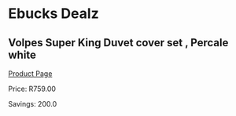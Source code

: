 
# Ebucks Dealz
## Volpes Super King Duvet cover set , Percale white
[Product Page](https://www.ebucks.com/web/shop/productSelected.do?prodId=1066972980&catId=704984344)

Price: R759.00

Savings: 200.0


	